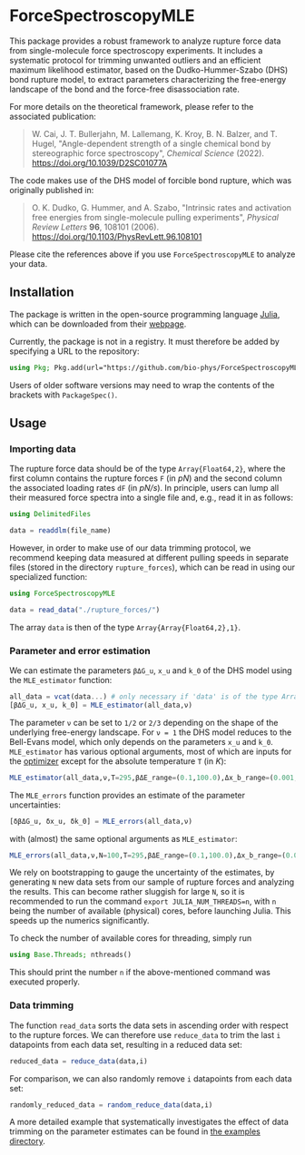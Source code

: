 # ForceSpectroscopyMLE

This package provides a robust framework to analyze rupture force data from single-molecule force spectroscopy experiments.  It includes a systematic protocol for trimming unwanted outliers and an efficient maximum likelihood estimator, based on the Dudko-Hummer-Szabo (DHS) bond rupture model, to extract parameters characterizing the free-energy landscape of the bond and the force-free disassociation rate.  

For more details on the theoretical framework, please refer to the associated publication:
> W. Cai, J. T. Bullerjahn, M. Lallemang, K. Kroy, B. N. Balzer, and T. Hugel, "Angle-dependent strength of a single chemical bond by stereographic force spectroscopy", *Chemical Science* (2022). https://doi.org/10.1039/D2SC01077A

The code makes use of the DHS model of forcible bond rupture, which was originally published in:
> O. K. Dudko, G. Hummer, and A. Szabo, "Intrinsic rates and activation free energies from single-molecule pulling experiments", *Physical Review Letters* **96**, 108101 (2006). https://doi.org/10.1103/PhysRevLett.96.108101

Please cite the references above if you use `ForceSpectroscopyMLE` to analyze your data.  



## Installation

The package is written in the open-source programming language [Julia](https://github.com/JuliaLang/julia), which can be downloaded from their [webpage](https://julialang.org/downloads/#download_julia).  

Currently, the package is not in a registry.  It must therefore be added by specifying a URL to the repository:
```julia
using Pkg; Pkg.add(url="https://github.com/bio-phys/ForceSpectroscopyMLE")
```
Users of older software versions may need to wrap the contents of the brackets with `PackageSpec()`.  



## Usage

### Importing data

The rupture force data should be of the type `Array{Float64,2}`, where the first column contains the rupture forces `F` (in *pN*) and the second column the associated loading rates `dF` (in *pN/s*).  In principle, users can lump all their measured force spectra into a single file and, e.g., read it in as follows:
```julia
using DelimitedFiles

data = readdlm(file_name)
```
However, in order to make use of our data trimming protocol, we recommend keeping data measured at different pulling speeds in separate files (stored in the directory `rupture_forces`), which can be read in using our specialized function:
```julia
using ForceSpectroscopyMLE

data = read_data("./rupture_forces/")
```
The array `data` is then of the type `Array{Array{Float64,2},1}`.  



### Parameter and error estimation

We can estimate the parameters `βΔG_u`, `x_u` and `k_0` of the DHS model using the `MLE_estimator` function:
```julia
all_data = vcat(data...) # only necessary if 'data' is of the type Array{Array{Float64,2},1}
[βΔG_u, x_u, k_0] = MLE_estimator(all_data,ν)
```
The parameter `ν` can be set to `1/2` or `2/3` depending on the shape of the underlying free-energy landscape.  For `ν = 1` the DHS model reduces to the Bell-Evans model, which only depends on the parameters `x_u` and `k_0`.  `MLE_estimator` has various optional arguments, most of which are inputs for the [optimizer](https://github.com/robertfeldt/BlackBoxOptim.jl) except for the absolute temperature `T` (in *K*):
```julia
MLE_estimator(all_data,ν,T=295,βΔE_range=(0.1,100.0),Δx_b_range=(0.001,10.0),msteps=100000,mode=:compact,psize=50,tint=60.0)
```
The `MLE_errors` function provides an estimate of the parameter uncertainties:
```julia
[δβΔG_u, δx_u, δk_0] = MLE_errors(all_data,ν)
```
with (almost) the same optional arguments as `MLE_estimator`:
```julia
MLE_errors(all_data,ν,N=100,T=295,βΔE_range=(0.1,100.0),Δx_b_range=(0.001,10.0),msteps=100000,mode=:silent,psize=50,tint=60.0)
```
We rely on bootstrapping to gauge the uncertainty of the estimates, by generating `N` new data sets from our sample of rupture forces and analyzing the results.  This can become rather sluggish for large `N`, so it is recommended to run the command `export JULIA_NUM_THREADS=n`, with `n` being the number of available (physical) cores, before launching Julia.  This speeds up the numerics significantly.  

To check the number of available cores for threading, simply run
```julia
using Base.Threads; nthreads()
```
This should print the number `n` if the above-mentioned command was executed properly.  



### Data trimming

The function `read_data` sorts the data sets in ascending order with respect to the rupture forces.  We can therefore use `reduce_data` to trim the last `i` datapoints from each data set, resulting in a reduced data set:
```julia
reduced_data = reduce_data(data,i)
```
For comparison, we can also randomly remove `i` datapoints from each data set:
```julia
randomly_reduced_data = random_reduce_data(data,i)
```
A more detailed example that systematically investigates the effect of data trimming on the parameter estimates can be found in [the examples directory](examples).  
